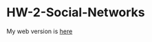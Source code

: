 # HW-2-Social-Networks
My web version is [here](https://dacss-690c-spring-2025.github.io/HW-2-Social-Networks/HW2.index.html)
